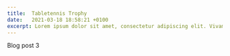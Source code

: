 ```yaml
---
title:  Tabletennis Trophy
date:   2021-03-18 18:58:21 +0100
excerpt: Lorem ipsum dolor sit amet, consectetur adipiscing elit. Vivamus sagittis lacus vel augue laoreet rutrum faucibus dolor auctor. Cras mattis consectetur purus sit amet fermentum.
---
```

Blog post 3